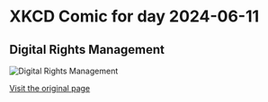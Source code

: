 
# XKCD Comic for day 2024-06-11

## Digital Rights Management

![Digital Rights Management](https://imgs.xkcd.com/comics/sony_microsoft_mpaa_riaa_apple.jpg "If you're interested in the subject, Lawrence Lessig's 'Free Culture' is pretty good")

[Visit the original page](https://xkcd.com/86/)
